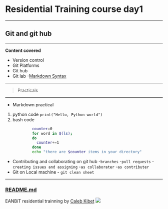 # Residential Training course day1
***
## Git and git hub
---
**Content covered**
- Version control
- Git
Platforms
- Git hub
- Git lab
-[Markdown Syntax](https://wishx.github.io/docs/)

---
>Practicals
---

- Markdown practical
1. python code `print("Hello, Python world")`
2. bash code 

```bash
            counter=0
            for word in $(ls);
            do
              counter+=1
            done
            echo "there are $counter items in your directory"
```
- Contributing and collaborating on git hub
            -`branches`
            -`pull requests`
            -`creating issues and assigning`
            -`as collaborater`
            -`as contributer`
- Git on Local machine
            - `git clean sheet`
---
### [README.md](README.md)
EANBiT residential trainning by  [Caleb Kibet](https://github.com/kipkurui?org=eanbit-rt2019&year_list=1)
![](https://miro.medium.com/max/3150/0*-zoy9XiC-5V5bYvX.jpeg)
